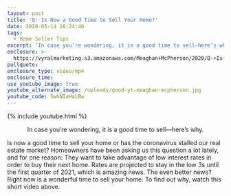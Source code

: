 ```yaml
---
layout: post
title: 'Q: Is Now a Good Time to Sell Your Home?'
date: 2020-05-14 18:24:46
tags:
  - Home Seller Tips
excerpt: 'In case you’re wondering, it is a good time to sell—here’s why.'
enclosure: >-
  https://vyralmarketing.s3.amazonaws.com/Meaghan+McPherson/2020/Q-+Is+Now+a+Good+Time+to+Sell+Your+Home_.mp4
pullquote:
enclosure_type: video/mp4
enclosure_time:
use_youtube_image: true
youtube_alternate_image: /uploads/good-yt-meaghan-mcpherson.jpg
youtube_code: SwhNIaHaLBw
---
```


{% include youtube.html %}

<p style="text-align:center">In case you’re wondering, it is a good time to sell—here’s why.</p>

Is now a good time to sell your home or has the coronavirus stalled our real estate market? Homeowners have been asking us this question a lot lately, and for one reason: They want to take advantage of low interest rates in order to buy their next home. Rates are projected to stay in the low 3s until the first quarter of 2021, which is amazing news. The even better news? Right now is a wonderful time to sell your home. To find out why, watch this short video above.&nbsp;